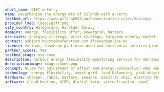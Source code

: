 ```yaml
---
short_name: GIFT e-Ferry
name: Decarbonise the energy mix of islands with e-Ferry
testbed_url: https://www.gift-h2020.eu/demonstration-sites/#hinnoya
provider_logo: logos/gift.png
city_country: Hålogaland, Harstad, Norway
domains: energy, flexibility offer, powergrid, battery
use-cases: charging strategy, price strategy, European eneergy market
contact: asbjorn.hovsto@hafenstrom.com flsveen@online.no
license: Various, based on platforms used and horisontal services provided
partner_access: Yes
testbed_stage: use-case
description: harbour energy flexibility monitoring service for decrease carbon emissions from energy systems through more energy-efficient load management and increase local renewable energy supply.
descriptionimage: images/none.png
concept: Allow for adjustment of effect and energy consumption when energy prices are low, or power grid suffers from high load. Remote operations manage chargers, reduce power spikes from high energy demand when docked, improving decarbonising potential. Integration between Virtual Power Server and charging point to include ferries and port facilities are part of the energy market ecosystem for buying, selling and auctioning load capacity.
technology: energy flexibility, smart grid, load balancing, peak shaving, shoreside power management, energy management system, virtual power server, harbour energy management, electric ferry
hardware: charger, cable, battery, sensors, electric ship, electric ferry
software: cloud hosting, OCPP, digital twin, virtualisation, panel
---
```

